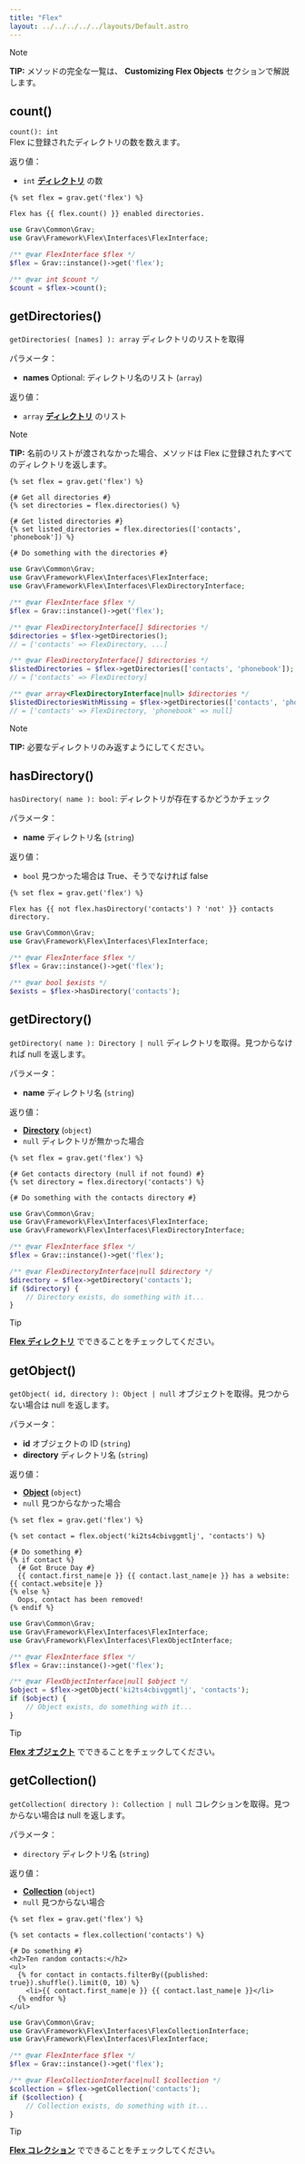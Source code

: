 ```yaml
---
title: "Flex"
layout: ../../../../../layouts/Default.astro
---
```


> [!Note]  
> **TIP:** メソッドの完全な一覧は、 **Customizing Flex Objects** セクションで解説します。

## count()

`count(): int`   
Flex に登録されたディレクトリの数を数えます。

返り値：
- `int` **[ディレクトリ](../02.directory/)** の数

```twig
{% set flex = grav.get('flex') %}

Flex has {{ flex.count() }} enabled directories.
```

```php
use Grav\Common\Grav;
use Grav\Framework\Flex\Interfaces\FlexInterface;

/** @var FlexInterface $flex */
$flex = Grav::instance()->get('flex');

/** @var int $count */
$count = $flex->count();
```

## getDirectories()

`getDirectories( [names] ): array` ディレクトリのリストを取得

パラメータ：
- **names** Optional: ディレクトリ名のリスト (`array`)

返り値：
- `array` **[ディレクトリ](../02.directory/)** のリスト

> [!Note]  
> **TIP:** 名前のリストが渡されなかった場合、メソッドは Flex に登録されたすべてのディレクトリを返します。

```twig
{% set flex = grav.get('flex') %}

{# Get all directories #}
{% set directories = flex.directories() %}

{# Get listed directories #}
{% set listed_directories = flex.directories(['contacts', 'phonebook']) %}

{# Do something with the directories #}
```

```php
use Grav\Common\Grav;
use Grav\Framework\Flex\Interfaces\FlexInterface;
use Grav\Framework\Flex\Interfaces\FlexDirectoryInterface;

/** @var FlexInterface $flex */
$flex = Grav::instance()->get('flex');

/** @var FlexDirectoryInterface[] $directories */
$directories = $flex->getDirectories();
// = ['contacts' => FlexDirectory, ...]

/** @var FlexDirectoryInterface[] $directories */
$listedDirectories = $flex->getDirectories(['contacts', 'phonebook']);
// = ['contacts' => FlexDirectory]

/** @var array<FlexDirectoryInterface|null> $directories */
$listedDirectoriesWithMissing = $flex->getDirectories(['contacts', 'phonebook'], true);
// = ['contacts' => FlexDirectory, 'phonebook' => null]
```

> [!Note]  
> **TIP:** 必要なディレクトリのみ返すようにしてください。

## hasDirectory()

`hasDirectory( name ): bool`: ディレクトリが存在するかどうかチェック

パラメータ：
- **name** ディレクトリ名 (`string`)

返り値：
- `bool` 見つかった場合は True、そうでなければ false

```twig
{% set flex = grav.get('flex') %}

Flex has {{ not flex.hasDirectory('contacts') ? 'not' }} contacts directory.
```

```php
use Grav\Common\Grav;
use Grav\Framework\Flex\Interfaces\FlexInterface;

/** @var FlexInterface $flex */
$flex = Grav::instance()->get('flex');

/** @var bool $exists */
$exists = $flex->hasDirectory('contacts');
```

## getDirectory()

`getDirectory( name ): Directory | null` ディレクトリを取得。見つからなければ null を返します。

パラメータ：
- **name** ディレクトリ名 (`string`)

返り値：
- **[Directory](../02.directory/)** (`object`)
- `null` ディレクトリが無かった場合

```twig
{% set flex = grav.get('flex') %}

{# Get contacts directory (null if not found) #}
{% set directory = flex.directory('contacts') %}

{# Do something with the contacts directory #}
```

```php
use Grav\Common\Grav;
use Grav\Framework\Flex\Interfaces\FlexInterface;
use Grav\Framework\Flex\Interfaces\FlexDirectoryInterface;

/** @var FlexInterface $flex */
$flex = Grav::instance()->get('flex');

/** @var FlexDirectoryInterface|null $directory */
$directory = $flex->getDirectory('contacts');
if ($directory) {
    // Directory exists, do something with it...
}
```

> [!Tip]  
> **[Flex ディレクトリ](../02.directory/)** でできることをチェックしてください。

## getObject()

`getObject( id, directory ): Object | null` オブジェクトを取得。見つからない場合は null を返します。

パラメータ：
- **id** オブジェクトの ID (`string`)
- **directory** ディレクトリ名 (`string`)

返り値：
- **[Object](../04.object/)** (`object`)
- `null` 見つからなかった場合

```twig
{% set flex = grav.get('flex') %}

{% set contact = flex.object('ki2ts4cbivggmtlj', 'contacts') %}

{# Do something #}
{% if contact %}
  {# Got Bruce Day #}
  {{ contact.first_name|e }} {{ contact.last_name|e }} has a website: {{ contact.website|e }}
{% else %}
  Oops, contact has been removed!
{% endif %}
```

```php
use Grav\Common\Grav;
use Grav\Framework\Flex\Interfaces\FlexInterface;
use Grav\Framework\Flex\Interfaces\FlexObjectInterface;

/** @var FlexInterface $flex */
$flex = Grav::instance()->get('flex');

/** @var FlexObjectInterface|null $object */
$object = $flex->getObject('ki2ts4cbivggmtlj', 'contacts');
if ($object) {
    // Object exists, do something with it...
}
```

> [!Tip]  
> **[Flex オブジェクト](../04.object/)** でできることをチェックしてください。

## getCollection()

`getCollection( directory ): Collection | null` コレクションを取得。見つからない場合は null を返します。

パラメータ：
- `directory` ディレクトリ名 (`string`)

返り値：
- **[Collection](../03.collection/)** (`object`)
- `null` 見つからない場合

```twig
{% set flex = grav.get('flex') %}

{% set contacts = flex.collection('contacts') %}

{# Do something #}
<h2>Ten random contacts:</h2>
<ul>
  {% for contact in contacts.filterBy({published: true}).shuffle().limit(0, 10) %}
    <li>{{ contact.first_name|e }} {{ contact.last_name|e }}</li>
  {% endfor %}
</ul>
```

```php
use Grav\Common\Grav;
use Grav\Framework\Flex\Interfaces\FlexCollectionInterface;
use Grav\Framework\Flex\Interfaces\FlexInterface;

/** @var FlexInterface $flex */
$flex = Grav::instance()->get('flex');

/** @var FlexCollectionInterface|null $collection */
$collection = $flex->getCollection('contacts');
if ($collection) {
    // Collection exists, do something with it...
}
```

> [!Tip]  
> **[Flex コレクション](../03.collection/)** でできることをチェックしてください。

